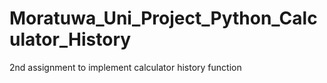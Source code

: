 # Moratuwa_Uni_Project_Python_Calculator_History
2nd assignment to implement calculator history function
